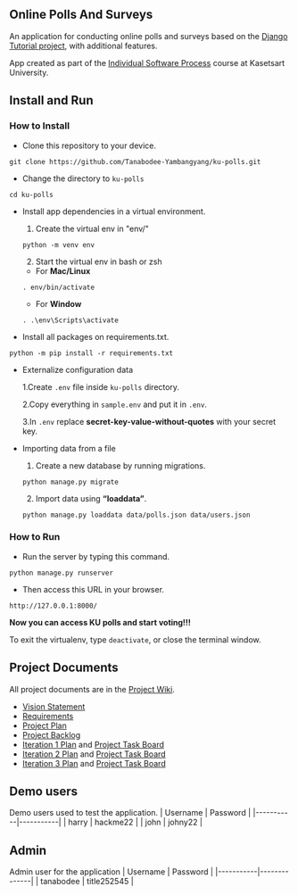 ## Online Polls And Surveys

An application for conducting online polls and surveys based
on the [Django Tutorial project][django-tutorial], with
additional features.

App created as part of the [Individual Software Process](
https://cpske.github.io/ISP) course at Kasetsart University.

## Install and Run

### How to Install

* Clone this repository to your device.
``` 
git clone https://github.com/Tanabodee-Yambangyang/ku-polls.git
```
* Change the directory to `ku-polls`
```
cd ku-polls
```
* Install app dependencies in a virtual environment.

  1. Create the virtual env in "env/"
  
  ```
  python -m venv env 
  ```
  
  2. Start the virtual env in bash or zsh
  
  - For **Mac/Linux**
  ```
  . env/bin/activate
  ```
  
  - For **Window**
  ```
  . .\env\Scripts\activate
  ```
  
* Install all packages on requirements.txt.
``` 
python -m pip install -r requirements.txt
``` 

* Externalize configuration data
 
  1.Create `.env` file inside `ku-polls` directory. 
  
  2.Copy everything in `sample.env` and put it in `.env`.
  
  3.In `.env` replace **secret-key-value-without-quotes** with your secret key.
  
* Importing data from a file

  1. Create a new database by running migrations.
  ```
  python manage.py migrate
  ```
  
  2. Import data using **“loaddata”**.
  ```
  python manage.py loaddata data/polls.json data/users.json
  ```
  
### How to Run

* Run the server by typing this command.
``` 
python manage.py runserver
``` 
* Then access this URL in your browser.
``` 
http://127.0.0.1:8000/
``` 

**Now you can access KU polls and start voting!!!**

To exit the virtualenv, type `deactivate`, or close the terminal window.

## Project Documents

All project documents are in the [Project Wiki](../../wiki/Home).

- [Vision Statement](../../wiki/Vision%20Statement)
- [Requirements](../../wiki/Requirements)
- [Project Plan](../../wiki/Development%20Plan)
- [Project Backlog](https://github.com/users/Tanabodee-Yambangyang/projects/4/views/1)
- [Iteration 1 Plan](../../wiki/Iteration%201%20Plan) and [Project Task Board](https://github.com/users/Tanabodee-Yambangyang/projects/4/views/2?filterQuery=iteration%3A%22Iteration+1%22)
- [Iteration 2 Plan](https://github.com/Tanabodee-Yambangyang/ku-polls/wiki/Iteration-2-Plan) and [Project Task Board](https://github.com/users/Tanabodee-Yambangyang/projects/4/views/3)
- [Iteration 3 Plan](https://github.com/Tanabodee-Yambangyang/ku-polls/wiki/Iteration-3-Plan) and [Project Task Board](https://github.com/users/Tanabodee-Yambangyang/projects/4/views/4)

[django-tutorial]: https://www.djangoproject.com/

## Demo users 

Demo users used to test the application.
| Username  | Password  |
|-----------|-----------|
|   harry   | hackme22  |
|   john    | johny22   |

## Admin

Admin user for the application
| Username  |   Password   |
|-----------|--------------|
| tanabodee |  title252545 |
